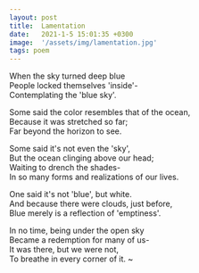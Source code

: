 ```yaml
---
layout: post
title:  Lamentation
date:   2021-1-5 15:01:35 +0300
image:  '/assets/img/lamentation.jpg'
tags: poem
---
```

When the sky turned deep blue  
People locked themselves 'inside'-  
Contemplating the 'blue sky'.  

Some said the color resembles that of the ocean,  
Because it was stretched so far;  
Far beyond the horizon to see.  


Some said it's not even the 'sky',  
But the ocean clinging above our head;  
Waiting to drench the shades-  
In so many forms and realizations of our lives.  

One said it's not 'blue', but white.  
And because there were clouds, just before,  
Blue merely is a reflection of 'emptiness'.  


In no time, being under the open sky   
Became a redemption for many of us-  
It was there, but we were not,  
To breathe in every corner of it.
~
